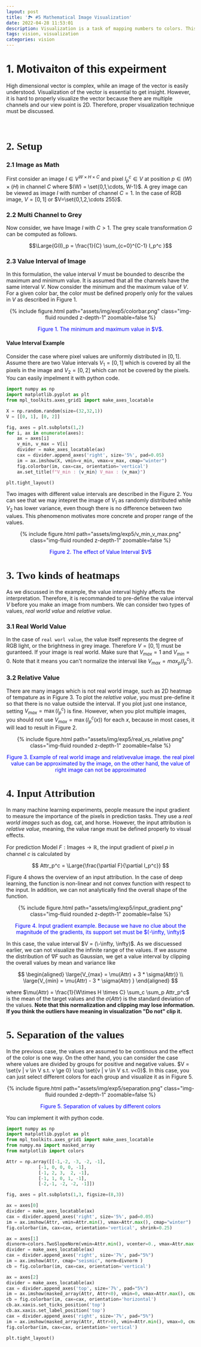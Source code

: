 ```yaml
---
layout: post
title: '🏞 #5 Mathematical Image Visualization'
date: 2022-04-28 11:53:01
description: Visualization is a task of mapping numbers to colors. This article shows an importance of controlling a value range.
tags: vision, visualization
categories: vision
---
```



# 1. Motivaiton of this expeirment

High dimensional vector is complex, while an image of the vector is easily understood. Visualization of the vector is essential to get insight. However, it is hard to properly visualize the vector because there are multiple channels and our view point is 2D. Therefore, proper visualization technique must be discussed. 


<br/>
<h1 style="font-family:Cursive">  2. Setup 🎯 </h1>

<h3 > 2.1 Image as Math </h3> 

First consider an image $I \in V^{W\times H \times C}$ and pixel $I_p^c \in V$ at position $p \in (W) \times (H)$ in channel $C$ where $(W) = \set{0,1,\cdots, W-1}$. A grey image can be viewed as image $I$ with number of channel $C=1$. In the case of RGB image, $V = [0,1]$ or $V=\set{0,1,2,\cdots 255}$. 


<h3 > 2.2 Multi Channel to Grey </h3>

Now consider, we have Image $I$ with $C>1$. The grey scale transformation $G$ can be computed as follows. 

$$\Large{G(I)_p = \frac{1}{C} \sum_{c=0}^{C-1} I_p^c }$$


<h3 > 2.3 Value Interval of Image </h3>

In this formulation, the value interval $V$ must be bounded to describe the maximum and minimum value. It is assumed that all the channels have the same interval $V$. Now consider the minimum and the maximum value of $V$.  For a given color bar, the color must be defined properly only for the values in $V$ as described in Figure 1.

<center>
<div class="row mt-3">
    <div class="col-sm mt-3 mt-md-0">
        {% include figure.html path="assets/img/exp5/colorbar.png" class="img-fluid rounded z-depth-1" zoomable=false %}
        <p style="color:blue"> Figure 1. The minimum and maximum value in $V$. </p>
    </div>
</div>
</center>


#### Value Interval Example 

Consider the case where pixel values are uniformly distributed in $[0,1]$. Assume there are two Value intervals $V_1 = [0,1]$  which is covered by all the pixels in the image and $V_2 = [0,2]$ which can not be covered by the pixels. You can easily impelment it with python code. 


```python
import numpy as np 
import matplotlib.pyplot as plt
from mpl_toolkits.axes_grid1 import make_axes_locatable

X = np.random.random(size=(32,32,1))
V = [[0, 1], [0, 2]]

fig, axes = plt.subplots(1,2)
for i, ax in enumerate(axes):
    ax = axes[i]
    v_min, v_max = V[i]
    divider = make_axes_locatable(ax)
    cax = divider.append_axes('right', size='5%', pad=0.05)
    im = ax.imshow(X, vmin=v_min, vmax=v_max, cmap="winter")
    fig.colorbar(im, cax=cax, orientation='vertical')
    ax.set_title(f"V_min : {v_min} V_max : {v_max}")

plt.tight_layout()
```

Two images with different value intervals are described in the Figure 2. You can see that we may intepret the image of $V_1$ as randomly distributed while $V_2$ has lower variance, even though there is no difference between two values. This phenomenon motivates more concrete and proper range of the values. 

<center>
<div class="row mt-3">
    <div class="col-sm mt-3 mt-md-0">
        {% include figure.html path="assets/img/exp5/v_min_v_max.png" class="img-fluid rounded z-depth-1" zoomable=false %}
        <p style="color:blue"> Figure 2. The effect of Value Interval $V$ </p>
    </div>
</div>
</center>




<h1 style="font-family:Cursive">  3. Two kinds of heatmaps 🎯 </h1>


As we discussed in the example, the value interval highly affects the interpretation. Therefore, it is recommanded to pre-define the value interval $V$ before you make an image from numbers. We can consider two types of values, *real world value* and *relative value*. 

<h3 > 3.1 Real World Value </h3>

In the case of `real worl value`, the value itself represents the degree of RGB light, or the brightness in grey image. Therefore $V = [0,1]$ must be guranteed. If your image is real world. Make sure that $V_{max} = 1$ and $V_{min} = 0$. Note that it means you can't normalize the interval like $V_{max} = max_p (I_p^c)$.


<h3 > 3.2 Relative Value </h3>

There are many images which is not real world image, such as 2D heatmap of tempature as in Figure 3. To plot the *relative value*, you must pre-define it so that there is no value outside the interval. If you plot just one instance, setting $V_{max} = \max({I_p^c)}$ is fine. However, when you plot multiple images, you should not use $V_{max} = \max{(I_p^c (x))}$ for each $x$, because in most cases, it will lead to result in Figure 2.

<center>
<div class="row mt-3">
    <div class="col-sm mt-3 mt-md-0">
        {% include figure.html path="assets/img/exp5/real_vs_relative.png" class="img-fluid rounded z-depth-1" zoomable=false %}
        <p style="color:blue"> Figure 3. Example of real world image and relativevalue image. the real pixel value can be approximated by the image, on the other hand, the value of right image can not be approximated </p>
    </div>
</div>
</center>


<h1 style="font-family:Cursive">  4. Input Attribution 🎯 </h1>


In many machine learning experiments, people measure the input gradient to measure the importance of the pixels in prediction tasks. They use a *real world images* such as dog, cat, and horse. However, the input attribution is *relative value*, meaning, the value range must be defined properly to visual effects. 

For prediction Model $F : \text{Images} \rightarrow \mathbb{R}$, the input gradient of pixel $p$ in channel $c$ is calculated by 

$$
Attr_p^c = \Large{\frac{\partial F}{\partial I_p^c}}
$$

Figure 4 shows the overview of an input attribution. In the case of deep learning, the function is non-linear and not convex function with respect to the input. In addition, we can not analytically find the overall shape of the function. 

<center>
<div class="row mt-3">
    <div class="col-sm mt-3 mt-md-0">
        {% include figure.html path="assets/img/exp5/input_gradient.png" class="img-fluid rounded z-depth-1" zoomable=false %}
        <p style="color:blue"> Figure 4. Input gradient example. Because we have no clue about the magnitude of the gradients, its support set must be $(-\infty, \infty)$</p>
    </div>
</div>
</center>


In this case, the value interval $V = (\-\infty, \infty)$.  As we discuessed earlier, we can not visualize the infinite range of the values. If we assume the distribution of $\nabla F$ such as Gaussian, we get a value interval by clipping the overall values by mean and variance like

$$
\begin{aligned}
\large{V_{max} =  \mu(Attr) + 3 * \sigma(Attr)} \\
\large{V_{min} =  \mu(Attr) - 3 * \sigma(Attr) }
\end{aligned}
$$

where $\mu(Attr) = \frac{1}{W\times H \times C} \sum_c \sum_p  Attr_p^c$ is the mean of the target values and the $\sigma(Attr)$ is the standard deviation of the values. **Note that this normalization and clipping may lose information. If you think the outliers have meaning in visualization "Do not" clip it.**

<h1 style="font-family:Cursive">  5. Separation of the values 🎯 </h1>

In the previous case, the values are assumed to be continous and the effect of the color is one way. On the other hand, you can consider the case where values are divided by groups for positive and negative values. 
 $V = \set{v | v \in V s.t. v \ge 0} \cup \set{v | v \in V s.t. v<0}$. In this case, you can just select different colors for each group and visualize it as in Figure 5. 


<center>
<div class="row mt-3">
    <div class="col-sm mt-3 mt-md-0">
        {% include figure.html path="assets/img/exp5/separation.png" class="img-fluid rounded z-depth-1" zoomable=false %}
        <p style="color:blue"> Figure 5. Separation of values by different colors</p>
    </div>
</div>
</center>


You can implement it with python code. 


```python
import numpy as np 
import matplotlib.pyplot as plt
from mpl_toolkits.axes_grid1 import make_axes_locatable
from numpy.ma import masked_array
from matplotlib import colors

Attr = np.array([[-1,-2, -3, -2, -1],
            [-1, 0, 0, 0, -1],
            [-1, 2, 3,  2, -1],
            [-1, 1, 0, 1, -1],
            [-2,-1, -2, -2, -1]])

fig, axes = plt.subplots(1,3, figsize=(8,3))

ax = axes[0]
divider = make_axes_locatable(ax)
cax = divider.append_axes('right', size='5%', pad=0.05)
im = ax.imshow(Attr, vmin=Attr.min(), vmax=Attr.max(), cmap="winter")
fig.colorbar(im, cax=cax, orientation='vertical', shrink=0.25)

ax = axes[1]
divnorm=colors.TwoSlopeNorm(vmin=Attr.min(), vcenter=0., vmax=Attr.max())
divider = make_axes_locatable(ax)
cax = divider.append_axes('right', size='7%', pad="5%")
im = ax.imshow(Attr, cmap="seismic", norm=divnorm )
cb = fig.colorbar(im, cax=cax, orientation='vertical')

ax = axes[2]
divider = make_axes_locatable(ax)
cax = divider.append_axes('top', size='7%', pad="5%")
im = ax.imshow(masked_array(Attr, Attr<0), vmin=0, vmax=Attr.max(), cmap="Reds" )
cb = fig.colorbar(im, cax=cax, orientation='horizontal')
cb.ax.xaxis.set_ticks_position('top')
cb.ax.xaxis.set_label_position('top')
cax = divider.append_axes('right', size='7%', pad="5%")
im = ax.imshow(masked_array(Attr, Attr>0), vmin=Attr.min(), vmax=0, cmap="Blues_r", interpolation='nearest')
fig.colorbar(im, cax=cax, orientation='vertical')

plt.tight_layout()
```